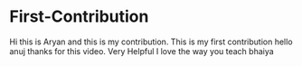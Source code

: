 # First-Contribution
Hi this is Aryan and this is my contribution.
This is my first contribution
hello anuj thanks for this video. Very Helpful
I love the way you teach bhaiya 
